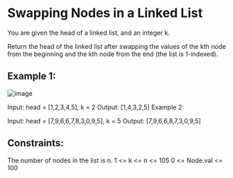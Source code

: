 # Swapping Nodes in a Linked List
You are given the head of a linked list, and an integer k.

Return the head of the linked list after swapping the values of the kth node from the beginning and the kth node from the end (the list is 1-indexed).

 

## Example 1:
![image](https://github.com/Xaldovah/leetcode_exercises/assets/123385783/6748abde-d4b6-461c-8a92-80242f34f3c5)


Input: head = [1,2,3,4,5], k = 2
Output: [1,4,3,2,5]
Example 2:

Input: head = [7,9,6,6,7,8,3,0,9,5], k = 5
Output: [7,9,6,6,8,7,3,0,9,5]
 

## Constraints:

The number of nodes in the list is n.
1 <= k <= n <= 105
0 <= Node.val <= 100

